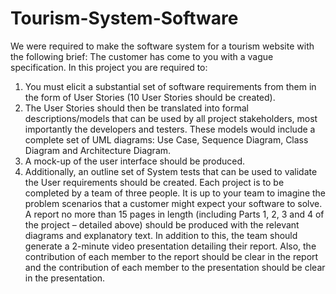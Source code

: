 # Tourism-System-Software
We were required to make the software system for a tourism website with the following brief:
The customer has come to you with a vague specification. In this project you are required to:
1. You must elicit a substantial set of software requirements from them in the form of User
Stories (10 User Stories should be created).
2. The User Stories should then be translated into formal descriptions/models that can be
used by all project stakeholders, most importantly the developers and testers. These
models would include a complete set of UML diagrams: Use Case, Sequence Diagram,
Class Diagram and Architecture Diagram.
3. A mock-up of the user interface should be produced.
4. Additionally, an outline set of System tests that can be used to validate the User
requirements should be created.
Each project is to be completed by a team of three people. It is up to your team to imagine the
problem scenarios that a customer might expect your software to solve. A report no more than
15 pages in length (including Parts 1, 2, 3 and 4 of the project – detailed above) should be
produced with the relevant diagrams and explanatory text. In addition to this, the team should
generate a 2-minute video presentation detailing their report. Also, the contribution of each
member to the report should be clear in the report and the contribution of each member to the
presentation should be clear in the presentation.
